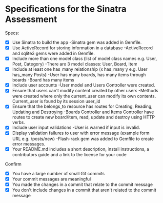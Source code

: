 # Specifications for the Sinatra Assessment

Specs:
- [x] Use Sinatra to build the app
    -Sinatra gem was added in Gemfile.
- [x] Use ActiveRecord for storing information in a database
    -ActiveRecord and sqlite3 gems were added in Gemfile.
- [x] Include more than one model class (list of model class names e.g. User, Post, Category)
    -There are 3 model classes: User, Board, Item
- [x] Include at least one has_many relationship (x has_many y e.g. User has_many Posts)
    -User has many boards, has many items through boards
    -Board has many items
- [x] Include user accounts
    -User model and Users Controller were created.
- [x] Ensure that users can't modify content created by other users
    -Methods were created where only the current_user can modify its own contents. Current_user is
     found by its session user_id
- [x] Ensure that the belongs_to resource has routes for Creating, Reading, Updating and Destroying
    -Boards Controller and Items Controller have routes to create new board/item, read, update and destroy
     using HTTP verbs.
- [x] Include user input validations
    -User is warned if input is invalid.
- [x] Display validation failures to user with error message (example form URL e.g. /posts/new)
    -Flash-rack gem was added to Gemfile to create error messages.
- [x] Your README.md includes a short description, install instructions, a contributors guide and a link to the license for your code

Confirm
- [x] You have a large number of small Git commits
- [x] Your commit messages are meaningful
- [x] You made the changes in a commit that relate to the commit message
- [x] You don't include changes in a commit that aren't related to the commit message
